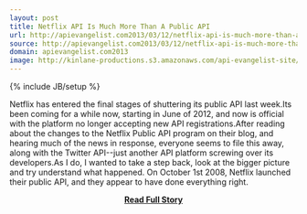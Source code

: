 ```yaml
---
layout: post
title: Netflix API Is Much More Than A Public API
url: http://apievangelist.com2013/03/12/netflix-api-is-much-more-than-a-public-api/
source: http://apievangelist.com2013/03/12/netflix-api-is-much-more-than-a-public-api/
domain: apievangelist.com2013
image: http://kinlane-productions.s3.amazonaws.com/api-evangelist-site/blog/netflix-square.png
---
```

{% include JB/setup %}<p>Netflix has entered the final stages of shuttering its public API last week.Its been coming for a while now, starting in June of 2012, and now is official with the platform no longer accepting new API registrations.After reading about the changes to the Netflix Public API program on their blog, and hearing much of the news in response, everyone seems to file this away, along with the Twitter API--just another API platform screwing over its developers.As I do, I wanted to take a step back, look at the bigger picture and try understand what happened. On October 1st 2008, Netflix launched their public API, and they appear to have done everything right.</p>
<center><p><a href="http://apievangelist.com2013/03/12/netflix-api-is-much-more-than-a-public-api/" style='padding:25px; font-sze:18px; font-weight: bold;'>Read Full Story</a></p></center>
